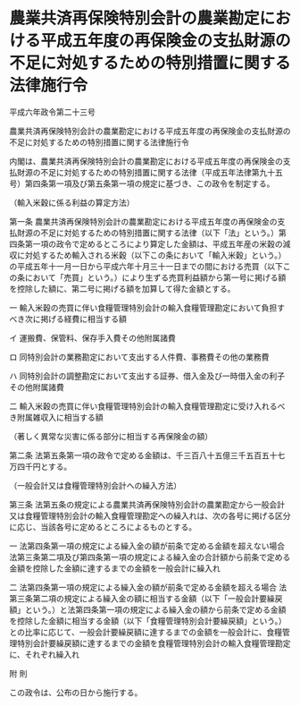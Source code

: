 # 農業共済再保険特別会計の農業勘定における平成五年度の再保険金の支払財源の不足に対処するための特別措置に関する法律施行令

平成六年政令第二十三号

農業共済再保険特別会計の農業勘定における平成五年度の再保険金の支払財源の不足に対処するための特別措置に関する法律施行令

内閣は、農業共済再保険特別会計の農業勘定における平成五年度の再保険金の支払財源の不足に対処するための特別措置に関する法律（平成五年法律第九十五号）第四条第一項及び第五条第一項の規定に基づき、この政令を制定する。

（輸入米穀に係る利益の算定方法）

第一条 農業共済再保険特別会計の農業勘定における平成五年度の再保険金の支払財源の不足に対処するための特別措置に関する法律（以下「法」という。）第四条第一項の政令で定めるところにより算定した金額は、平成五年産の米穀の減収に対処するため輸入される米穀（以下この条において「輸入米穀」という。）の平成五年十一月一日から平成六年十月三十一日までの間における売買（以下この条において「売買」という。）により生ずる売買利益額から第一号に掲げる額を控除した額に、第二号に掲げる額を加算して得た金額とする。

一 輸入米穀の売買に伴い食糧管理特別会計の輸入食糧管理勘定において負担すべき次に掲げる経費に相当する額

イ 運搬費、保管料、保存手入費その他附属諸費

ロ 同特別会計の業務勘定において支出する人件費、事務費その他の業務費

ハ 同特別会計の調整勘定において支出する証券、借入金及び一時借入金の利子その他附属諸費

二 輸入米穀の売買に伴い食糧管理特別会計の輸入食糧管理勘定に受け入れるべき附属雑収入に相当する額

（著しく異常な災害に係る部分に相当する再保険金の額）

第二条 法第五条第一項の政令で定める金額は、千三百八十五億三千五百五十七万四千円とする。

（一般会計又は食糧管理特別会計への繰入方法）

第三条 法第五条の規定による農業共済再保険特別会計の農業勘定から一般会計又は食糧管理特別会計の輸入食糧管理勘定への繰入れは、次の各号に掲げる区分に応じ、当該各号に定めるところによるものとする。

一 法第四条第一項の規定による繰入金の額が前条で定める金額を超えない場合 法第三条第二項及び第四条第一項の規定による繰入金の合計額から前条で定める金額を控除した金額に達するまでの金額を一般会計に繰入れ

二 法第四条第一項の規定による繰入金の額が前条で定める金額を超える場合 法第三条第二項の規定による繰入金の額に相当する金額（以下「一般会計要繰戻額」という。）と法第四条第一項の規定による繰入金の額から前条で定める金額を控除した金額に相当する金額（以下「食糧管理特別会計要繰戻額」という。）との比率に応じて、一般会計要繰戻額に達するまでの金額を一般会計に、食糧管理特別会計要繰戻額に達するまでの金額を食糧管理特別会計の輸入食糧管理勘定に、それぞれ繰入れ

附 則

この政令は、公布の日から施行する。
